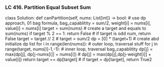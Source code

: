### LC 416. Partition Equal Subset Sum
class Solution:
    def canPartition(self, nums: List[int]) -> bool:
        # use dp approach, 01 bag formula, bag_capablitity = sum/2, weight[i] = nums[i], value[i] = nums[i]
        target = sum(nums)                                  # create a target and equals to sum(nums)
        if target % 2 == 1: return False                    # if target is odd num, return False
        target = target // 2                                # target = sum/2
        dp = [0] * (target+1)                               # create abd initialize dp list
        for i in range(len(nums)):                          # outer loop, traversal stuff
            for j in range(target, nums[i]-1,-1):           # inner loop, traversal bag_capablitity
                dp[j] = max(dp[j], dp[j-nums[i]] + nums[i]) # dp[j] = max(dp[j],dp[j-weight[i]] + value[i])
        return target == dp[target]                         # if target = dp[target], return True2